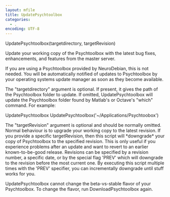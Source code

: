 ```yaml
---
layout: mfile
title: UpdatePsychtoolbox
categories:
  - .
encoding: UTF-8
---
```


UpdatePsychtoolbox(targetdirectory, targetRevision)

Update your working copy of the Psychtoolbox with the latest bug fixes,
enhancements, and features from the master server.

If you are using a Psychtoolbox provided by NeuroDebian, this is not
needed. You will be automatically notified of updates to Psychtoolbox by
your operating systems update manager as soon as they become available.

The "targetdirectory" argument is optional. If present, it gives the path
of the Psychtoolbox folder to update. If omitted, UpdatePsychtoolbox will
update the Psychtoolbox folder found by Matlab's or Octave's "which"
command. For example:

UpdatePsychtoolbox
UpdatePsychtoolbox('~/Applications/Psychtoobox')

The "targetRevision" argument is optional and should be normally omitted.
Normal behaviour is to upgrade your working copy to the latest revision.
If you provide a specific targetRevision, then this script will
\*downgrade\* your copy of Psychtoolbox to the specified revision. This is
only useful if you experience problems after an update and want to revert
to an earlier known-to-be-good release. Revisions can be specified by a
revision number, a specific date, or by the special flag 'PREV' which
will downgrade to the revision before the most current one. By executing
this script multiple times with the 'PREV' specifier, you can
incrementally downgrade until stuff works for you.

UpdatePsychtoolbox cannot change the beta-vs-stable flavor of your
Psychtoolbox. To change the flavor, run DownloadPsychtoolbox again.
